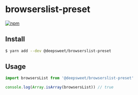 # browserslist-preset

[![npm](https://img.shields.io/npm/v/@deepsweet/browserslist-preset.svg?style=flat-square)](https://www.npmjs.com/package/@deepsweet/browserslist-preset)

## Install

```sh
$ yarn add --dev @deepsweet/browserslist-preset
```

## Usage

```js
import browsersList from '@deepsweet/browserslist-preset'

console.log(Array.isArray(browsersList)) // true
```
